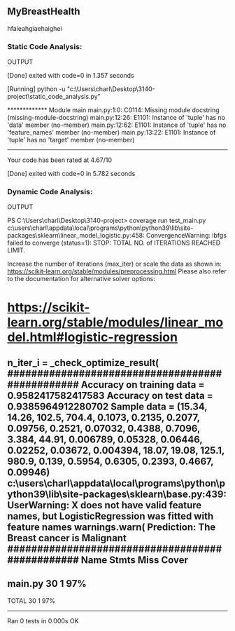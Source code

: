 ## MyBreastHealth ##
hfaieahgiaehaighei

### Static Code Analysis: ###

OUTPUT

[Done] exited with code=0 in 1.357 seconds

[Running] python -u "c:\Users\charl\Desktop\3140-project\static_code_analysis.py"

************* Module main
main.py:1:0: C0114: Missing module docstring (missing-module-docstring)
main.py:12:26: E1101: Instance of 'tuple' has no 'data' member (no-member)
main.py:12:62: E1101: Instance of 'tuple' has no 'feature_names' member (no-member)
main.py:13:22: E1101: Instance of 'tuple' has no 'target' member (no-member)

------------------------------------------------------------------
Your code has been rated at 4.67/10

[Done] exited with code=0 in 5.782 seconds

### Dynamic Code Analysis: ###

OUTPUT

PS C:\Users\charl\Desktop\3140-project> coverage run test_main.py
c:\users\charl\appdata\local\programs\python\python39\lib\site-packages\sklearn\linear_model\_logistic.py:458: ConvergenceWarning: lbfgs failed to converge (status=1):
STOP: TOTAL NO. of ITERATIONS REACHED LIMIT.

Increase the number of iterations (max_iter) or scale the data as shown in:
    https://scikit-learn.org/stable/modules/preprocessing.html
Please also refer to the documentation for alternative solver options:
#     https://scikit-learn.org/stable/modules/linear_model.html#logistic-regression
   n_iter_i = _check_optimize_result(
################################################
Accuracy on training data = 0.9582417582417583
Accuracy on test data = 0.9385964912280702
Sample data = (15.34, 14.26, 102.5, 704.4, 0.1073, 0.2135, 0.2077, 0.09756, 0.2521, 0.07032, 0.4388, 0.7096, 3.384, 44.91, 0.006789, 0.05328, 0.06446, 0.02252, 0.03672, 0.004394, 18.07, 19.08, 125.1, 980.9, 0.139, 0.5954, 0.6305, 0.2393, 0.4667, 0.09946)    
c:\users\charl\appdata\local\programs\python\python39\lib\site-packages\sklearn\base.py:439: UserWarning: X does not have valid feature names, but LogisticRegression was fitted with feature names
  warnings.warn(
Prediction: The Breast cancer is Malignant
################################################
Name      Stmts   Miss  Cover
-----------------------------
main.py      30      1    97%
-----------------------------
TOTAL        30      1    97%

----------------------------------------------------------------------
Ran 0 tests in 0.000s
OK

